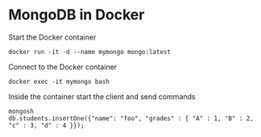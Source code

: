 # MongoDB in Docker


Start the Docker container

```
docker run -it -d --name mymongo mongo:latest
```

Connect to the Docker container

```
docker exec -it mymongo bash
```

Inside the container start the client and send commands

```
mongosh
db.students.insertOne({"name": "foo", "grades" : { "A" : 1, "B" : 2, "c" : 3, "d" : 4 }});
```
